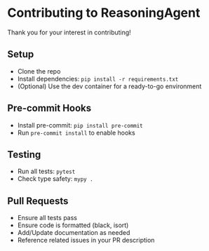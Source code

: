 # Contributing to ReasoningAgent

Thank you for your interest in contributing!

## Setup
- Clone the repo
- Install dependencies: `pip install -r requirements.txt`
- (Optional) Use the dev container for a ready-to-go environment

## Pre-commit Hooks
- Install pre-commit: `pip install pre-commit`
- Run `pre-commit install` to enable hooks

## Testing
- Run all tests: `pytest`
- Check type safety: `mypy .`

## Pull Requests
- Ensure all tests pass
- Ensure code is formatted (black, isort)
- Add/Update documentation as needed
- Reference related issues in your PR description